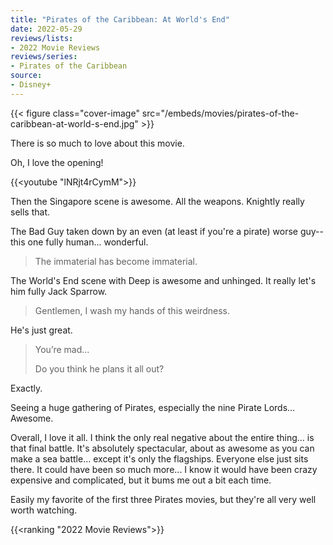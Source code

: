 ```yaml
---
title: "Pirates of the Caribbean: At World's End"
date: 2022-05-29
reviews/lists:
- 2022 Movie Reviews
reviews/series:
- Pirates of the Caribbean
source: 
- Disney+
---
```

{{< figure class="cover-image" src="/embeds/movies/pirates-of-the-caribbean-at-world-s-end.jpg" >}}

There is so much to love about this movie. 

Oh, I love the opening! 

{{<youtube "lNRjt4rCymM">}}

<!--more-->

Then the Singapore scene is awesome. All the weapons. Knightly really sells that. 

The Bad Guy taken down by an even (at least if you're a pirate) worse guy--this one fully human... wonderful. 

> The immaterial has become immaterial. 

The World's End scene with Deep is awesome and unhinged. It really let's him fully Jack Sparrow. 

> Gentlemen, I wash my hands of this weirdness.

He's just great.

> You’re mad...
>  
> Do you think he plans it all out?

Exactly.

Seeing a huge gathering of Pirates, especially the nine Pirate Lords... Awesome. 

Overall, I love it all. I think the only real negative about the entire thing... is that final battle. It's absolutely spectacular, about as awesome as you can make a sea battle... except it's only the flagships. Everyone else just sits there. It could have been so much more... I know it would have been crazy expensive and complicated, but it bums me out a bit each time. 

Easily my favorite of the first three Pirates movies, but they're all very well worth watching. 

{{<ranking "2022 Movie Reviews">}}